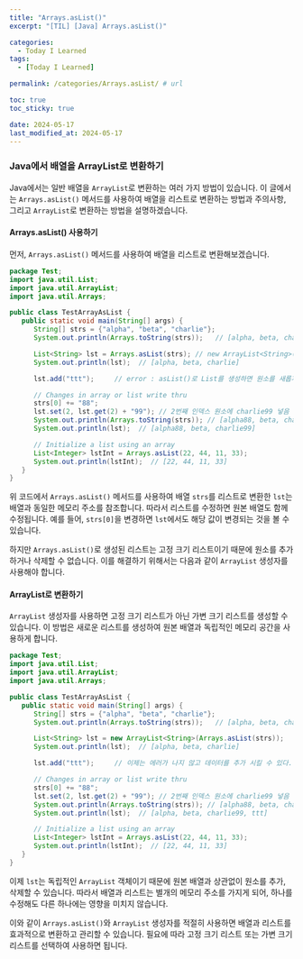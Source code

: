 ```yaml
---
title: "Arrays.asList()"
excerpt: "[TIL] [Java] Arrays.asList()"

categories:
  - Today I Learned
tags:
  - [Today I Learned]

permalink: /categories/Arrays.asList/ # url

toc: true
toc_sticky: true

date: 2024-05-17
last_modified_at: 2024-05-17
---
```


### Java에서 배열을 ArrayList로 변환하기

Java에서는 일반 배열을 `ArrayList`로 변환하는 여러 가지 방법이 있습니다. 이 글에서는 `Arrays.asList()` 메서드를 사용하여 배열을 리스트로 변환하는 방법과 주의사항, 그리고 `ArrayList`로 변환하는 방법을 설명하겠습니다.

#### Arrays.asList() 사용하기

먼저, `Arrays.asList()` 메서드를 사용하여 배열을 리스트로 변환해보겠습니다.

```java
package Test;
import java.util.List;
import java.util.ArrayList;
import java.util.Arrays;

public class TestArrayAsList {
   public static void main(String[] args) {
      String[] strs = {"alpha", "beta", "charlie"};
      System.out.println(Arrays.toString(strs));   // [alpha, beta, charlie]

      List<String> lst = Arrays.asList(strs); // new ArrayList<String>(); 대신에 사용
      System.out.println(lst);  // [alpha, beta, charlie]

      lst.add("ttt");     // error : asList()로 List를 생성하면 원소를 새롭게 추가할 수 없음

      // Changes in array or list write thru
      strs[0] += "88";
      lst.set(2, lst.get(2) + "99"); // 2번째 인덱스 원소에 charlie99 넣음
      System.out.println(Arrays.toString(strs)); // [alpha88, beta, charlie99]
      System.out.println(lst);  // [alpha88, beta, charlie99]

      // Initialize a list using an array
      List<Integer> lstInt = Arrays.asList(22, 44, 11, 33);
      System.out.println(lstInt);  // [22, 44, 11, 33]
   }
}
```

위 코드에서 `Arrays.asList()` 메서드를 사용하여 배열 `strs`를 리스트로 변환한 `lst`는 배열과 동일한 메모리 주소를 참조합니다. 따라서 리스트를 수정하면 원본 배열도 함께 수정됩니다. 예를 들어, `strs[0]`을 변경하면 `lst`에서도 해당 값이 변경되는 것을 볼 수 있습니다.

하지만 `Arrays.asList()`로 생성된 리스트는 고정 크기 리스트이기 때문에 원소를 추가하거나 삭제할 수 없습니다. 이를 해결하기 위해서는 다음과 같이 `ArrayList` 생성자를 사용해야 합니다.

#### ArrayList로 변환하기

`ArrayList` 생성자를 사용하면 고정 크기 리스트가 아닌 가변 크기 리스트를 생성할 수 있습니다. 이 방법은 새로운 리스트를 생성하여 원본 배열과 독립적인 메모리 공간을 사용하게 합니다.

```java
package Test;
import java.util.List;
import java.util.ArrayList;
import java.util.Arrays;

public class TestArrayAsList {
   public static void main(String[] args) {
      String[] strs = {"alpha", "beta", "charlie"};
      System.out.println(Arrays.toString(strs));   // [alpha, beta, charlie]

      List<String> lst = new ArrayList<String>(Arrays.asList(strs));
      System.out.println(lst);  // [alpha, beta, charlie]

      lst.add("ttt");     // 이제는 에러가 나지 않고 데이터를 추가 시킬 수 있다.

      // Changes in array or list write thru
      strs[0] += "88";
      lst.set(2, lst.get(2) + "99"); // 2번째 인덱스 원소에 charlie99 넣음
      System.out.println(Arrays.toString(strs)); // [alpha88, beta, charlie]
      System.out.println(lst);  // [alpha, beta, charlie99, ttt]

      // Initialize a list using an array
      List<Integer> lstInt = Arrays.asList(22, 44, 11, 33);
      System.out.println(lstInt);  // [22, 44, 11, 33]
   }
}
```

이제 `lst`는 독립적인 `ArrayList` 객체이기 때문에 원본 배열과 상관없이 원소를 추가, 삭제할 수 있습니다. 따라서 배열과 리스트는 별개의 메모리 주소를 가지게 되어, 하나를 수정해도 다른 하나에는 영향을 미치지 않습니다.

이와 같이 `Arrays.asList()`와 `ArrayList` 생성자를 적절히 사용하면 배열과 리스트를 효과적으로 변환하고 관리할 수 있습니다. 필요에 따라 고정 크기 리스트 또는 가변 크기 리스트를 선택하여 사용하면 됩니다.
